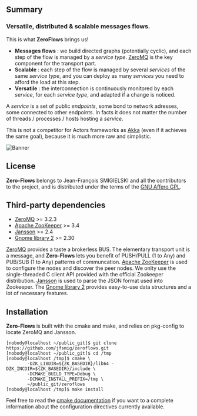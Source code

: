 ## Summary

### Versatile, distributed & scalable messages flows.

This is what **ZeroFlows** brings us!

* **Messages flows** : we build directed graphs (potentially cyclic), and each step of the flow is managed by a *service type*. [ZeroMQ](http://zeromq.org) is the key component for the transport part.
* **Scalable** : each step of the flow is managed by several *services* of the same *service type*, and you can deploy as many *services* you need to afford the load at this step.
* **Versatile** : the interconnection is continuously monitored by each *service*, for each *service type*, and adapted if a change is noticed.

A *service* is a set of public *endpoints*, some bond to network adresses, some connected to other endpoints. In facts it does not matter the number of threads / processes / hosts hosting a *service*.

This is not a competitor for Actors frameworks as [Akka](http://akka.io) (even if it achieves the same goal), because it is much more raw and simplistic.

![Banner](http://jfsmig.github.io/zeroflows/images/banner.svg)

## License

**Zero-Flows** belongs to Jean-François SMIGIELSKI and all the contributors to the project, and is distributed under the terms of the [GNU Affero GPL](http://www.gnu.org/licenses/agpl.html).


## Third-party dependencies

* [ZeroMQ](http://zeromq.org) >= 3.2.3
* [Apache ZooKeeper](http://zookeeper.apache.org) >= 3.4
* [Jansson](http://www.digip.org/jansson/) >= 2.4
* [Gnome library 2](https://developer.gnome.org/glib/) >= 2.30

[ZeroMQ](http://zeromq.org) provides a taste a brokerless BUS. The elementary transport unit is a  message, and **Zero-Flows** lets you benefit of PUSH/PULL (1 to Any) and PUB/SUB (1 to Any) patterns of communcation. [Apache ZooKeeper](http://zookeeper.apache.org) is used to configure the nodes and discover the peer nodes. We onlty use the single-threaded C client API provided with the official Zookeeper distribution. [Jansson](http://www.digip.org/jansson/) is used to parse the JSON format used into Zookeeper. The [Gnome library 2](https://developer.gnome.org/glib/) provides easy-to-use data structures and a lot of necessary features.


## Installation

**Zero-Flows** is built with the cmake and make, and relies on pkg-config to locate ZeroMQ and Jansson.

    [nobody@localhost ~/public_git]$ git clone https://github.com/jfsmig/zeroflows.git
    [nobody@localhost ~/public_git]$ cd /tmp
    [nobody@localhost /tmp]$ cmake \
            -DZK_LIBDIR=${ZK_BASEDIR}/lib64 -DZK_INCDIR=${ZK_BASEDIR}/include \
            -DCMAKE_BUILD_TYPE=Debug \
            -DCMAKE_INSTALL_PREFIX=/tmp \
            ~/public_git/zeroflows
    [nobody@localhost /tmp]$ make install

Feel free to read the [cmake documentation](http://cmake.org) if you want to a complete information about the configuration directives currently available.
